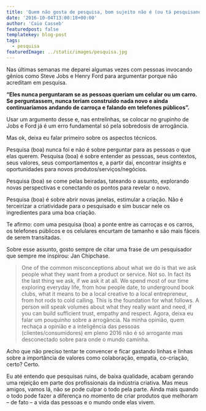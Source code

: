 ```yaml
---
title: 'Quem não gosta de pesquisa, bom sujeito não é (ou tá pesquisando errado)'
date: '2016-10-04T13:00:18+00:00'
author: 'Caio Casseb'
featuredpost: false
templatekey: blog-post
tags:
  - pesquisa
featuredImage: ../static/images/pesquisa.jpg
---
```


Nas últimas semanas me deparei algumas vezes com pessoas invocando gênios como Steve Jobs e Henry Ford para argumentar porque não acreditam em pesquisa.

**“Eles nunca perguntaram se as pessoas queriam um celular ou um carro. Se perguntassem, nunca teriam construído nada novo e ainda continuaríamos andando de carroça e falando em telefones públicos”.**

Usar um argumento desse e, nas entrelinhas, se colocar no grupinho de Jobs e Ford já é um erro fundamental só pela sobredosis de arrogância.

Mas ok, deixa eu falar primeiro sobre os aspectos técnicos.

Pesquisa (boa) nunca foi e não é sobre perguntar para as pessoas o que elas querem. Pesquisa (boa) é sobre entender as pessoas, seus contextos, seus valores, seus comportamentos e, a partir daí, encontrar insights e oportunidades para novos produtos/serviços/negócios.

Pesquisa (boa) se come pelas beiradas, tateando o assunto, explorando novas perspectivas e conectando os pontos para revelar o novo.

Pesquisa (boa) é sobre abrir novas janelas, estimular a criação. Não é terceirizar a criatividade para o pesquisado e sim buscar nele os ingredientes para uma boa criação.

Te afirmo: com uma pesquisa (boa) a ponte entre as carroças e os carros, os telefones públicos e os celulares encurtam de tamanho e são mais fáceis de serem transitadas.

Sobre esse assunto, gosto sempre de citar uma frase de um pesquisador que sempre me inspirou: Jan Chipchase.

> One of the common misconceptions about what we do is that we ask people what they want from a product or service. Not so. In fact its the last thing we ask, if we ask it at all. We spend most of our time exploring everyday life, from how people date, to underground book clubs, what it means to be a local creative to a local entrepreneur, from hot rods to cold calling. This is the foundation for what follows. A person will speak volumes about what they really want and need, if you can build sufficient trust, empathy and respect.
> Agora, deixa eu falar um pouquinho sobre a arrogância. Na minha opinião, quem rechaça a opinião e a inteligência das pessoas (clientes/consumidores) em pleno 2016 não é só arrogante mas desconectado sobre para onde o mundo caminha.

Acho que não preciso tentar te convencer e ficar gastando linhas e linhas sobre a importância de valores como colaboração, empatia, co-criação, certo? Certo.

Eu até entendo que pesquisas ruins, de baixa qualidade, acabam gerando uma rejeição em parte dos profissionais da indústria criativa. Mas meus amigos, vamos lá, não se pode culpar o todo pela parte. Ainda mais quando o todo pode fazer a diferença no momento de criar produtos que melhoram – de fato – a vida das pessoas e o mundo onde elas vivem.
